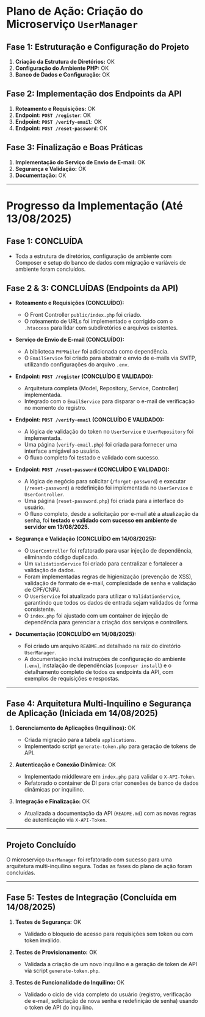 # Plano de Ação: Criação do Microserviço `UserManager`

## Fase 1: Estruturação e Configuração do Projeto

1.  **Criação da Estrutura de Diretórios:** OK
2.  **Configuração do Ambiente PHP:** OK
3.  **Banco de Dados e Configuração:** OK

## Fase 2: Implementação dos Endpoints da API

1.  **Roteamento e Requisições:** OK
2.  **Endpoint: `POST /register`**: OK
3.  **Endpoint: `POST /verify-email`**: OK
4.  **Endpoint: `POST /reset-password`**: OK

## Fase 3: Finalização e Boas Práticas

1.  **Implementação do Serviço de Envio de E-mail:** OK
2.  **Segurança e Validação:** OK
3.  **Documentação:** OK

---

# Progresso da Implementação (Até 13/08/2025)

## Fase 1: CONCLUÍDA

*   Toda a estrutura de diretórios, configuração de ambiente com Composer e setup do banco de dados com migração e variáveis de ambiente foram concluídos.

## Fase 2 & 3: CONCLUÍDAS (Endpoints da API)

*   **Roteamento e Requisições (CONCLUÍDO):**
    *   O Front Controller `public/index.php` foi criado.
    *   O roteamento de URLs foi implementado e corrigido com o `.htaccess` para lidar com subdiretórios e arquivos existentes.

*   **Serviço de Envio de E-mail (CONCLUÍDO):**
    *   A biblioteca `PHPMailer` foi adicionada como dependência.
    *   O `EmailService` foi criado para abstrair o envio de e-mails via SMTP, utilizando configurações do arquivo `.env`.

*   **Endpoint: `POST /register` (CONCLUÍDO E VALIDADO):**
    *   Arquitetura completa (Model, Repository, Service, Controller) implementada.
    *   Integrado com o `EmailService` para disparar o e-mail de verificação no momento do registro.

*   **Endpoint: `POST /verify-email` (CONCLUÍDO E VALIDADO):**
    *   A lógica de validação do token no `UserService` e `UserRepository` foi implementada.
    *   Uma página (`verify-email.php`) foi criada para fornecer uma interface amigável ao usuário.
    *   O fluxo completo foi testado e validado com sucesso.

*   **Endpoint: `POST /reset-password` (CONCLUÍDO E VALIDADO):**
    *   A lógica de negócio para solicitar (`/forgot-password`) e executar (`/reset-password`) a redefinição foi implementada no `UserService` e `UserController`.
    *   Uma página (`reset-password.php`) foi criada para a interface do usuário.
    *   O fluxo completo, desde a solicitação por e-mail até a atualização da senha, foi **testado e validado com sucesso em ambiente de servidor em 13/08/2025.**

*   **Segurança e Validação (CONCLUÍDO em 14/08/2025):**
    *   O `UserController` foi refatorado para usar injeção de dependência, eliminando código duplicado.
    *   Um `ValidationService` foi criado para centralizar e fortalecer a validação de dados.
    *   Foram implementadas regras de higienização (prevenção de XSS), validação de formato de e-mail, complexidade de senha e validação de CPF/CNPJ.
    *   O `UserService` foi atualizado para utilizar o `ValidationService`, garantindo que todos os dados de entrada sejam validados de forma consistente.
    *   O `index.php` foi ajustado com um container de injeção de dependência para gerenciar a criação dos serviços e controllers.

*   **Documentação (CONCLUÍDO em 14/08/2025):**
    *   Foi criado um arquivo `README.md` detalhado na raiz do diretório `UserManager`.
    *   A documentação inclui instruções de configuração do ambiente (`.env`), instalação de dependências (`composer install`) e o detalhamento completo de todos os endpoints da API, com exemplos de requisições e respostas.

---

## Fase 4: Arquitetura Multi-Inquilino e Segurança de Aplicação (Iniciada em 14/08/2025)

1.  **Gerenciamento de Aplicações (Inquilinos):** OK
    *   Criada migração para a tabela `applications`.
    *   Implementado script `generate-token.php` para geração de tokens de API.

2.  **Autenticação e Conexão Dinâmica:** OK
    *   Implementado middleware em `index.php` para validar o `X-API-Token`.
    *   Refatorado o container de DI para criar conexões de banco de dados dinâmicas por inquilino.

3.  **Integração e Finalização:** OK
    *   Atualizada a documentação da API (`README.md`) com as novas regras de autenticação via `X-API-Token`.

---

## Projeto Concluído

O microserviço `UserManager` foi refatorado com sucesso para uma arquitetura multi-inquilino segura. Todas as fases do plano de ação foram concluídas.

---

## Fase 5: Testes de Integração (Concluída em 14/08/2025)

1.  **Testes de Segurança:** OK
    *   Validado o bloqueio de acesso para requisições sem token ou com token inválido.

2.  **Testes de Provisionamento:** OK
    *   Validada a criação de um novo inquilino e a geração de token de API via script `generate-token.php`.

3.  **Testes de Funcionalidade do Inquilino:** OK
    *   Validado o ciclo de vida completo do usuário (registro, verificação de e-mail, solicitação de nova senha e redefinição de senha) usando o token de API do inquilino.
